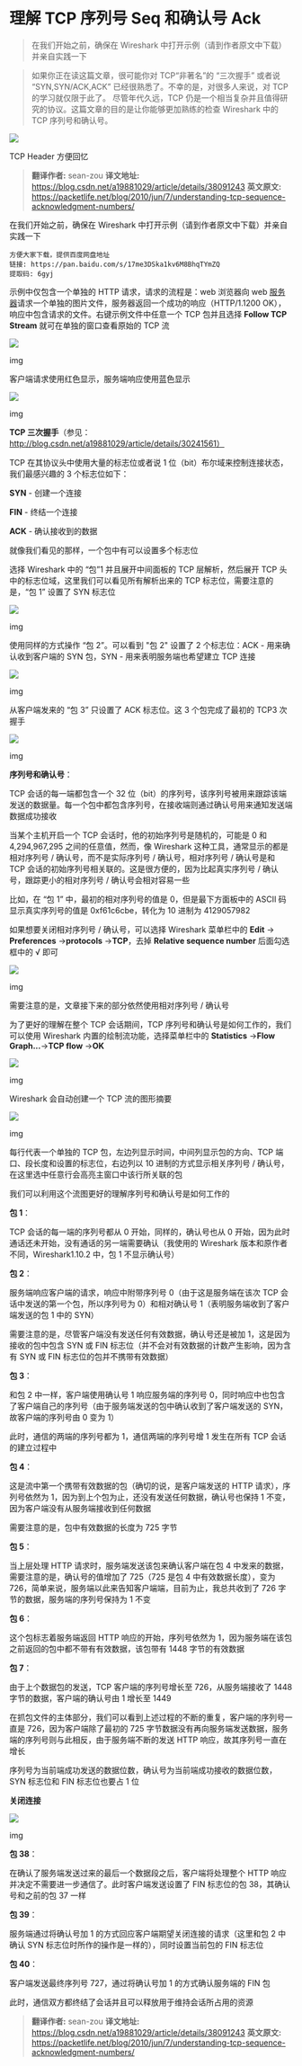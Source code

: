 # 理解 TCP 序列号 Seq 和确认号 Ack

> 在我们开始之前，确保在 Wireshark 中打开示例（请到作者原文中下载）并亲自实践一下

> 如果你正在读这篇文章，很可能你对 TCP“非著名”的 “三次握手” 或者说 “SYN,SYN/ACK,ACK” 已经很熟悉了。不幸的是，对很多人来说，对 TCP 的学习就仅限于此了。 尽管年代久远，TCP 仍是一个相当复杂并且值得研究的协议。这篇文章的目的是让你能够更加熟练的检查 Wireshark 中的 TCP 序列号和确认号。

![](./static/2mkookb1q4.png?imageView2/2/w/1200)

TCP Header 方便回忆

> **翻译作者:** sean-zou **译文地址:** https://blog.csdn.net/a19881029/article/details/38091243 **英文原文:** https://packetlife.net/blog/2010/jun/7/understanding-tcp-sequence-acknowledgment-numbers/

在我们开始之前，确保在 Wireshark 中打开示例（请到作者原文中下载）并亲自实践一下

```
方便大家下载，提供百度网盘地址
链接: https://pan.baidu.com/s/17me3DSka1kv6M8BhqTYmZQ
提取码: 6gyj
```

示例中仅包含一个单独的 HTTP 请求，请求的流程是：web 浏览器向 web [服务器](https://cloud.tencent.com/product/cvm?from=20065&from_column=20065)请求一个单独的图片文件，服务器返回一个成功的响应（HTTP/1.1200 OK），响应中包含请求的文件。右键示例文件中任意一个 TCP 包并且选择 **Follow TCP Stream** 就可在单独的窗口查看原始的 TCP 流

![](./static/ts5n1aogsu.png?imageView2/2/w/1200)

img

客户端请求使用红色显示，服务端响应使用蓝色显示

![](./static/q1nb7vkaiz.png?imageView2/2/w/1200)

img

**TCP 三次握手**（参见：http://blog.csdn.net/a19881029/article/details/30241561）

TCP 在其协议头中使用大量的标志位或者说 1 位（bit）布尔域来控制连接状态，我们最感兴趣的 3 个标志位如下：

**SYN** - 创建一个连接

**FIN** - 终结一个连接

**ACK** - 确认接收到的数据

就像我们看见的那样，一个包中有可以设置多个标志位

选择 Wireshark 中的 “包”1 并且展开中间面板的 TCP 层解析，然后展开 TCP 头中的标志位域，这里我们可以看见所有解析出来的 TCP 标志位，需要注意的是，“包 1” 设置了 SYN 标志位

![](./static/nhtrygte3u.png?imageView2/2/w/1200)

img

使用同样的方式操作 “包 2”。可以看到 "包 2" 设置了 2 个标志位：ACK - 用来确认收到客户端的 SYN 包，SYN - 用来表明服务端也希望建立 TCP 连接

![](./static/q74qxe0a2x.png?imageView2/2/w/1200)

img

从客户端发来的 “包 3” 只设置了 ACK 标志位。这 3 个包完成了最初的 TCP3 次握手

![](./static/gfgf40au9m.png?imageView2/2/w/1200)

img

**序列号和确认号**：

TCP 会话的每一端都包含一个 32 位（bit）的序列号，该序列号被用来跟踪该端发送的数据量。每一个包中都包含序列号，在接收端则通过确认号用来通知发送端数据成功接收

当某个主机开启一个 TCP 会话时，他的初始序列号是随机的，可能是 0 和 4,294,967,295 之间的任意值，然而，像 Wireshark 这种工具，通常显示的都是相对序列号 / 确认号，而不是实际序列号 / 确认号，相对序列号 / 确认号是和 TCP 会话的初始序列号相关联的。这是很方便的，因为比起真实序列号 / 确认号，跟踪更小的相对序列号 / 确认号会相对容易一些

比如，在 “包 1” 中，最初的相对序列号的值是 0，但是最下方面板中的 ASCII 码显示真实序列号的值是 0xf61c6cbe，转化为 10 进制为 4129057982

如果想要关闭相对序列号 / 确认号，可以选择 Wireshark 菜单栏中的 **Edit** -> **Preferences** ->**protocols** ->**TCP**，去掉 **Relative sequence number** 后面勾选框中的 √ 即可

![](./static/4f565thyay.png?imageView2/2/w/1200)

img

需要注意的是，文章接下来的部分依然使用相对序列号 / 确认号

为了更好的理解在整个 TCP 会话期间，TCP 序列号和确认号是如何工作的，我们可以使用 Wireshark 内置的绘制流功能，选择菜单栏中的 **Statistics** ->**Flow Graph...**->**TCP flow** ->**OK**

![](./static/c7jqoqa0ba.png?imageView2/2/w/1200)

img

Wireshark 会自动创建一个 TCP 流的图形摘要

![](./static/5qslrrcdb8.png?imageView2/2/w/1200)

img

每行代表一个单独的 TCP 包，左边列显示时间，中间列显示包的方向、TCP 端口、段长度和设置的标志位，右边列以 10 进制的方式显示相关序列号 / 确认号，在这里选中任意行会高亮主窗口中该行所关联的包

我们可以利用这个流图更好的理解序列号和确认号是如何工作的

**包 1**：

TCP 会话的每一端的序列号都从 0 开始，同样的，确认号也从 0 开始，因为此时通话还未开始，没有通话的另一端需要确认（我使用的 Wireshark 版本和原作者不同，Wireshark1.10.2 中，包 1 不显示确认号）

**包 2**：

服务端响应客户端的请求，响应中附带序列号 0（由于这是服务端在该次 TCP 会话中发送的第一个包，所以序列号为 0）和相对确认号 1（表明服务端收到了客户端发送的包 1 中的 SYN）

需要注意的是，尽管客户端没有发送任何有效数据，确认号还是被加 1，这是因为接收的包中包含 SYN 或 FIN 标志位（并不会对有效数据的计数产生影响，因为含有 SYN 或 FIN 标志位的包并不携带有效数据）

**包 3**：

和包 2 中一样，客户端使用确认号 1 响应服务端的序列号 0，同时响应中也包含了客户端自己的序列号（由于服务端发送的包中确认收到了客户端发送的 SYN，故客户端的序列号由 0 变为 1）

此时，通信的两端的序列号都为 1，通信两端的序列号增 1 发生在所有 TCP 会话的建立过程中

**包 4**：

这是流中第一个携带有效数据的包（确切的说，是客户端发送的 HTTP 请求），序列号依然为 1，因为到上个包为止，还没有发送任何数据，确认号也保持 1 不变，因为客户端没有从服务端接收到任何数据

需要注意的是，包中有效数据的长度为 725 字节

**包 5**：

当上层处理 HTTP 请求时，服务端发送该包来确认客户端在包 4 中发来的数据，需要注意的是，确认号的值增加了 725（725 是包 4 中有效数据长度），变为 726，简单来说，服务端以此来告知客户端端，目前为止，我总共收到了 726 字节的数据，服务端的序列号保持为 1 不变

**包 6**：

这个包标志着服务端返回 HTTP 响应的开始，序列号依然为 1，因为服务端在该包之前返回的包中都不带有有效数据，该包带有 1448 字节的有效数据

**包 7**：

由于上个数据包的发送，TCP 客户端的序列号增长至 726，从服务端接收了 1448 字节的数据，客户端的确认号由 1 增长至 1449

在抓包文件的主体部分，我们可以看到上述过程的不断的重复，客户端的序列号一直是 726，因为客户端除了最初的 725 字节数据没有再向服务端发送数据，服务端的序列号则与此相反，由于服务端不断的发送 HTTP 响应，故其序列号一直在增长

序列号为当前端成功发送的数据位数，确认号为当前端成功接收的数据位数，SYN 标志位和 FIN 标志位也要占 1 位

**关闭连接**

![](./static/q3ns9gj9ep.png?imageView2/2/w/1200)

img

**包 38**：

在确认了服务端发送过来的最后一个数据段之后，客户端将处理整个 HTTP 响应并决定不需要进一步通信了。此时客户端发送设置了 FIN 标志位的包 38，其确认号和之前的包 37 一样

**包 39**：

服务端通过将确认号加 1 的方式回应客户端期望关闭连接的请求（这里和包 2 中确认 SYN 标志位时所作的操作是一样的），同时设置当前包的 FIN 标志位

**包 40**：

客户端发送最终序列号 727，通过将确认号加 1 的方式确认服务端的 FIN 包

此时，通信双方都终结了会话并且可以释放用于维持会话所占用的资源

> **翻译作者:** sean-zou **译文地址:** https://blog.csdn.net/a19881029/article/details/38091243 **英文原文:** https://packetlife.net/blog/2010/jun/7/understanding-tcp-sequence-acknowledgment-numbers/
